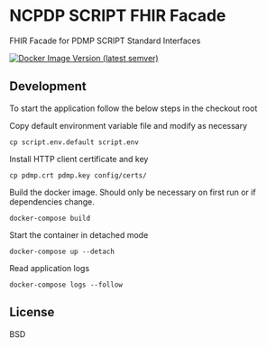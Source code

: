 NCPDP SCRIPT FHIR Facade
===================
FHIR Facade for PDMP SCRIPT Standard Interfaces

[![Docker Image Version (latest semver)](https://img.shields.io/docker/v/uwcirg/script-fhir-facade?label=latest%20release&sort=semver)](https://hub.docker.com/repository/docker/uwcirg/script-fhir-facade)

Development
-----------
To start the application follow the below steps in the checkout root

Copy default environment variable file and modify as necessary

    cp script.env.default script.env

Install HTTP client certificate and key

    cp pdmp.crt pdmp.key config/certs/

Build the docker image. Should only be necessary on first run or if dependencies change.

    docker-compose build

Start the container in detached mode

    docker-compose up --detach

Read application logs

    docker-compose logs --follow


License
-------
BSD

